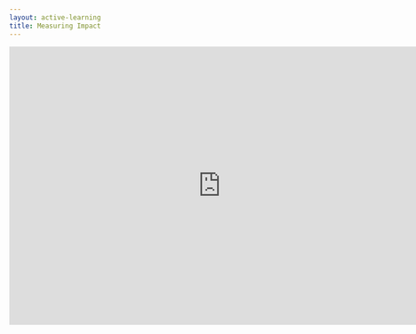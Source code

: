 ```yaml
---
layout: active-learning
title: Measuring Impact
---
```


<iframe src="https://docs.google.com/forms/d/e/1FAIpQLSftSBJiFZj2xel0WvwVQAEFHe7v8DVZ1BKFivoKA1nW3NFp1g/viewform?embedded=true" width="760" height="500" frameborder="0" marginheight="0" marginwidth="0">Loading...</iframe>

